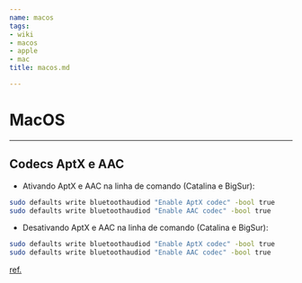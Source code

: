 ```yaml
---
name: macos
tags:
- wiki
- macos
- apple
- mac
title: macos.md

---
```

# MacOS

***

## Codecs AptX e AAC

- Ativando AptX e AAC na linha de comando (Catalina e BigSur):

```bash
sudo defaults write bluetoothaudiod "Enable AptX codec" -bool true
sudo defaults write bluetoothaudiod "Enable AAC codec" -bool true
```

- Desativando AptX e AAC na linha de comando (Catalina e BigSur):

```bash
sudo defaults write bluetoothaudiod "Enable AptX codec" -bool true
sudo defaults write bluetoothaudiod "Enable AAC codec" -bool true
```
[ref.](https://www.macrumors.com/how-to/enable-aptx-aac-bluetooth-audio-codecs-macos/)